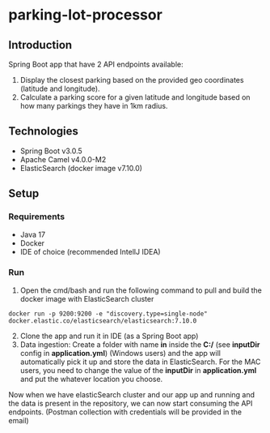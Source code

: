 # parking-lot-processor

## Introduction
Spring Boot app that have 2 API endpoints available:
  1. Display the closest parking based on the provided geo coordinates (latitude and longitude).
  2. Calculate a parking score for a given latitude and longitude based on how many
parkings they have in 1km radius.

## Technologies
 * Spring Boot v3.0.5
 * Apache Camel v4.0.0-M2
 * ElasticSearch (docker image v7.10.0)
 
 ## Setup
 ### Requirements
 * Java 17
 * Docker
 * IDE of choice (recommended IntellJ IDEA)
 
 ### Run
  1. Open the cmd/bash and run the following command to pull and build the docker image with ElasticSearch cluster
  
```docker run -p 9200:9200 -e "discovery.type=single-node" docker.elastic.co/elasticsearch/elasticsearch:7.10.0```
 
  2. Clone the app and run it in IDE (as a Spring Boot app)
  3. Data ingestion: 
    Create a folder with name **in** inside the **C:/** (see **inputDir** config in **application.yml**) (Windows users) and the app will automatically pick it up and store the data in ElasticSearch. 
    For the MAC users, you need to change the value of the **inputDir** in **application.yml** and put the whatever location you choose.
  
  Now when we have elasticSearch cluster and our app up and running and the data is present in the repository, we can now start consuming the API endpoints.
   (Postman collection with credentials will be provided in the email) 

